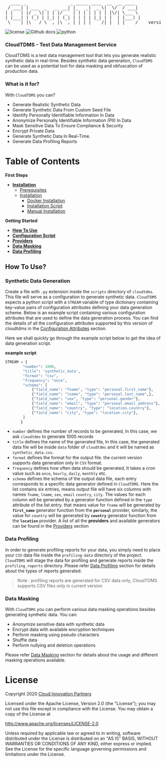 <pre>
  ____ _                 _ _____ ____  __  __ ____  
 / ___| | ___  _   _  __| |_   _|  _ \|  \/  / ___| 
| |   | |/ _ \| | | |/ _` | | | | | | | |\/| \___ \ 
| |___| | (_) | |_| | (_| | | | | |_| | |  | |___) |
 \____|_|\___/ \__,_|\__,_| |_| |____/|_|  |_|____/    version 0.1
</pre>

![license](https://img.shields.io/badge/license-Apache2-blue) ![Github docs](https://img.shields.io/badge/docs-passing-green) ![python](https://img.shields.io/badge/python-3.6-blue)


### CloudTDMS - Test Data Management Service
CloudTDMS is a test data management tool that lets you generate realistic synthetic data in real-time. Besides synthetic 
data generation, `CloudTDMS` can be used as a potential tool for data masking and obfuscation of production data. 

### What is it for?
With `CloudTDMS` you can?
+ Generate Realistic Synthetic Data
+ Generate Synthetic Data From Custom Seed File
+ Identify Personally Identifiable Information In Data
+ Anonymize Personally Identifiable Information (PII) In Data
+ Mask Sensitive Data To Ensure Compliance & Security
+ Encrypt Private Data 
+ Generate Synthetic Data In Real-Time.
+ Generate Data Profiling Reports

# Table of Contents

**First Steps**

* **[Installation](installation.md)**
    - [Prerequisites](installation.md#pre-requisite)
    - [Installation](installation.md#installation)
        - [Docker Installation](installation.md#docker-image)
        - [Installation Script](installation.md#installation-script)
        - [Manual Installation](installation.md#manual-installation)
    
**Getting Started**

* **[How To Use](README.md#how-to-use-)**
* **[Configuration Script](configuration_script.md)**
* **[Providers](providers.md)**
* **[Data Masking](data_masking.md)**
* **[Data Profiling](data_profiling.md)**



## How To Use?

### Synthetic Data Generation

Create a file with `.py` extension inside the `scripts` directory of `cloudtdms`. This file will serve as a configuration 
to generate synthetic data. `CloudTDMS` expects a python script with a `STREAM` variable of type dictionary containing key-value 
pairs of configuration attributes defining your data generation scheme. Below is an example script containing various
configuration attributes that are used to define the data generation process. You can find the details of all the configuration
attributes supported by this version of cloudtdms in the [Configuration Attributes](configuration_script.md) section.

Here we shall quickly go through the example script below to get the idea of data generation script.  

**example script**
   
```python
STREAM = {
        "number": 1000,
        "title": 'synthetic_data',
        "format": "csv",
        "frequency": "once",
        "schema": [
            {"field_name": "fname", "type": "personal.first_name"},
            {"field_name": "lname", "type": "personal.last_name",},
            {"field_name": "sex", "type": "personal.gender"},
            {"field_name": "email", "type": "personal.email_address"},
            {"field_name": "country", "type": "location.country"},
            {"field_name": "city", "type": "location.city"},
        ]
       }
```

+ `number` defines the number of records to be generated, In this case, we ask `cloudtdms` to generate 1000 records
+ `title` defines the name of the generated file, In this case, the generated data file will be inside `data` folder of 
          `cloudtdms` and it will be named as `synthetic_data.csv`.
+ `format` defines the format for the output file. the current version supports data generation only in `CSV` format.
+ `frequency` defines how often data should be generated, It takes a cron value such as `once`, `hourly`, `daily`, `monthly` etc.
+ `schema` defines the schema of the output data file, each entry corresponds to a specific data generator defined in `CloudTDMS`. Here 
           the list contains six entries, means output file will have six columns with names `fname`, `lname`, `sex`, `email`
           `country`, `city`. The values for each column will be generated by a generator function defined in the `type` attribute
           of the list entry. that means value for `fname` will be generated by **`first_name`** generator function from the 
           **`personal`** provider, similarly, the value for `country` will be generated by **`country`** generator function from the
           **`location`** provider. A list of all the **providers** and available generators can be found in the [Providers](providers.md) section

### Data Profiling

In order to generate profiling reports for your data, you simply need to place your `CSV` data file inside the `profiling-data`
directory of the project. `CloudTDMS` will stage the data for profiling and generate reports inside the `profiling_reports`
directory. Please refer [Data Profiling](data_profiling.md) section for details about the types of reports generated.

>Note : profiling reports are generated for CSV data only, CloudTDMS supports CSV files only in current version

### Data Masking

With `CloudTDMS` you can perform various data masking operations besides generating synthetic data. You can:

+ Anonymize sensitive data with synthetic data
+ Encrypt data with available encryption techniques
+ Perform masking using pseudo characters
+ Shuffle data
+ Perform nullying and deletion operations

Please refer [Data Masking](data_masking.md) section for details about the usage and different masking operations available.

# License
Copyright 2020 [Cloud Innovation Partners](http://cloudinp.com)

Licensed under the Apache License, Version 2.0 (the "License");
you may not use this file except in compliance with the License.
You may obtain a copy of the License at

   http://www.apache.org/licenses/LICENSE-2.0

Unless required by applicable law or agreed to in writing, software
distributed under the License is distributed on an "AS IS" BASIS,
WITHOUT WARRANTIES OR CONDITIONS OF ANY KIND, either express or implied.
See the License for the specific language governing permissions and
limitations under the License.
